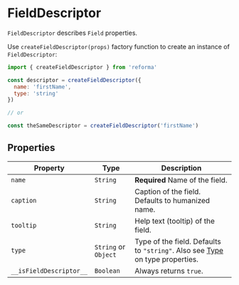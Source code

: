 # FieldDescriptor

`FieldDescriptor` describes `Field` properties.

Use `createFieldDescriptor(props)` factory function to create an instance of `FieldDescriptor`:

```js
import { createFieldDescriptor } from 'reforma'

const descriptor = createFieldDescriptor({
  name: 'firstName',
  type: 'string'
})

// or

const theSameDescriptor = createFieldDescriptor('firstName')
```

## Properties

| Property | Type | Description |
|----------|------|-------------|
| `name`   | `String` | **Required** Name of the field. |
| `caption` | `String` | Caption of the field. Defaults to humanized name. |
| `tooltip` | `String` | Help text (tooltip) of the field. |
| `type` | `String` or `Object` | Type of the field. Defaults to `"string"`. Also see [Type](./type.md) on type properties. |
| `__isFieldDescriptor__` | `Boolean` | Always returns `true`. |
